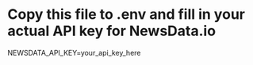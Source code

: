 # Copy this file to .env and fill in your actual API key for NewsData.io

NEWSDATA_API_KEY=your_api_key_here
